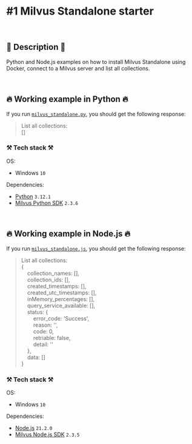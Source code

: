 # #1 Milvus Standalone starter

<br>

## 📖 Description 📖

Python and Node.js examples on how to install Milvus Standalone using Docker, connect to a Milvus server and list all collections.

<br>

## 🔥 Working example in Python 🔥

If you run [`milvus_standalone.py`](https://github.com/rokbenko/ai-playground/blob/main/milvus-tutorials/1-Milvus_standalone_starter/milvus_standalone.py), you should get the following response:

> List all collections: <br>
> []

### ⚒️ Tech stack ⚒️

OS:

- Windows `10`

Dependencies:

- [Python](https://www.python.org/) `3.12.1`
- [Milvus Python SDK](https://pypi.org/project/pymilvus/) `2.3.6`

<br>

## 🔥 Working example in Node.js 🔥

If you run [`milvus_standalone.js`](https://github.com/rokbenko/ai-playground/blob/main/milvus-tutorials/1-Milvus_standalone_starter/milvus_standalone.js), you should get the following response:

> List all collections: <br>
> { <br>
> &nbsp;&nbsp;&nbsp;&nbsp;collection_names: [], <br>
> &nbsp;&nbsp;&nbsp;&nbsp;collection_ids: [], <br>
> &nbsp;&nbsp;&nbsp;&nbsp;created_timestamps: [], <br> 
> &nbsp;&nbsp;&nbsp;&nbsp;created_utc_timestamps: [], <br>
> &nbsp;&nbsp;&nbsp;&nbsp;inMemory_percentages: [], <br>
> &nbsp;&nbsp;&nbsp;&nbsp;query_service_available: [], <br>
> &nbsp;&nbsp;&nbsp;&nbsp;status: { <br>
> &nbsp;&nbsp;&nbsp;&nbsp;&nbsp;&nbsp;&nbsp;&nbsp;error_code: 'Success', <br>
> &nbsp;&nbsp;&nbsp;&nbsp;&nbsp;&nbsp;&nbsp;&nbsp;reason: '', <br>
> &nbsp;&nbsp;&nbsp;&nbsp;&nbsp;&nbsp;&nbsp;&nbsp;code: 0, <br>
> &nbsp;&nbsp;&nbsp;&nbsp;&nbsp;&nbsp;&nbsp;&nbsp;retriable: false, <br>
> &nbsp;&nbsp;&nbsp;&nbsp;&nbsp;&nbsp;&nbsp;&nbsp;detail: '' <br>
> &nbsp;&nbsp;&nbsp;&nbsp;}, <br>
> &nbsp;&nbsp;&nbsp;&nbsp;data: [] <br>
> }

### ⚒️ Tech stack ⚒️

OS:

- Windows `10`

Dependencies:

- [Node.js](https://nodejs.org/en) `21.2.0`
- [Milvus Node.js SDK](https://www.npmjs.com/package/@zilliz/milvus2-sdk-node) `2.3.5`
